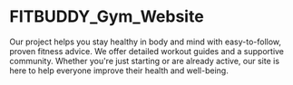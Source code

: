 # FITBUDDY_Gym_Website
Our project helps you stay healthy in body and mind with easy-to-follow, proven fitness advice. We offer detailed workout guides and a supportive community. Whether you're just starting or are already active, our site is here to help everyone improve their health and well-being.
